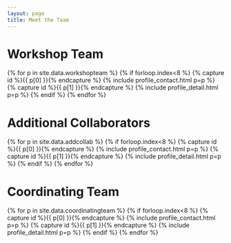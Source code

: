 ```yaml
---
layout: page
title: Meet the Team
---
```

# Workshop Team

{% for p in site.data.workshopteam %} {% if forloop.index<8 %}
{% capture id %}{{ p[0] }}{% endcapture %} {% include profile_contact.html p=p %}
{% capture id %}{{ p[1] }}{% endcapture %} {% include profile_detail.html p=p %}
{% endif %} {% endfor %}

# Additional Collaborators

{% for p in site.data.addcollab %} {% if forloop.index<8 %}
{% capture id %}{{ p[0] }}{% endcapture %} {% include profile_contact.html p=p %}
{% capture id %}{{ p[1] }}{% endcapture %} {% include profile_detail.html p=p %}
{% endif %} {% endfor %}

# Coordinating Team


{% for p in site.data.coordinatingteam %} {% if forloop.index<8 %}
{% capture id %}{{ p[0] }}{% endcapture %} {% include profile_contact.html p=p %}
{% capture id %}{{ p[1] }}{% endcapture %} {% include profile_detail.html p=p %}
{% endif %} {% endfor %}
